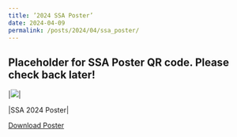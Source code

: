 ```yaml
---
title: ’2024 SSA Poster’
date: 2024-04-09
permalink: /posts/2024/04/ssa_poster/
---
```


## Placeholder for SSA Poster QR code. Please check back later!
|<img src="/images/Slide1.jpg" >|

|SSA 2024 Poster|

[Download Poster](https://github.com/ssantellanes/ssantellanes.github.io/blob/master/images/2024_ssa_poster.pdf "download")
